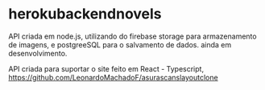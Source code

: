 # herokubackendnovels
API criada em node.js, utilizando do firebase storage para armazenamento de imagens, e postgreeSQL para o salvamento de dados. ainda em desenvolvimento.

API criada para suportar o site feito em React - Typescript, https://github.com/LeonardoMachadoF/asurascanslayoutclone
